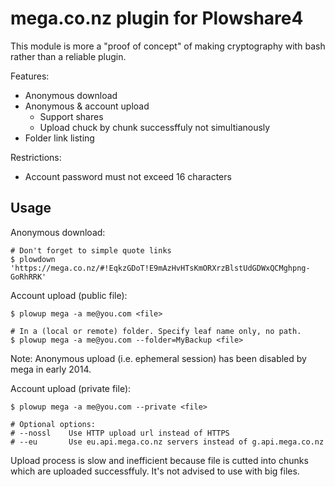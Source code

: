 # mega.co.nz plugin for Plowshare4

This module is more a "proof of concept" of making cryptography with bash
rather than a reliable plugin.

Features:
- Anonymous download
- Anonymous & account upload
  * Support shares
  * Upload chuck by chunk successffuly not simultianously
- Folder link listing

Restrictions:
- Account password must not exceed 16 characters

## Usage

Anonymous download:
```shell
# Don't forget to simple quote links
$ plowdown 'https://mega.co.nz/#!EqkzGDoT!E9mAzHvHTsKmORXrzBlstUdGDWxQCMghpng-GoRhRRK'
```

Account upload (public file):
```shell
$ plowup mega -a me@you.com <file>

# In a (local or remote) folder. Specify leaf name only, no path.
$ plowup mega -a me@you.com --folder=MyBackup <file>
```

Note: Anonymous upload (i.e. ephemeral session) has been disabled by mega in early 2014.

Account upload (private file):
```shell
$ plowup mega -a me@you.com --private <file>

# Optional options:
# --nossl    Use HTTP upload url instead of HTTPS
# --eu       Use eu.api.mega.co.nz servers instead of g.api.mega.co.nz
```

Upload process is slow and inefficient because file is cutted into chunks which are uploaded successffuly.
It's not advised to use with big files.
